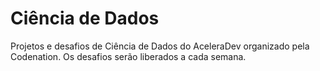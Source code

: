 # Ciência de Dados
 Projetos e desafios de Ciência de Dados do AceleraDev organizado pela Codenation. Os desafios serão liberados a cada semana.
